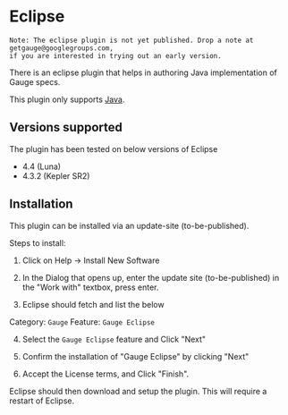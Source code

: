 # Eclipse

```
Note: The eclipse plugin is not yet published. Drop a note at getgauge@googlegroups.com,
if you are interested in trying out an early version.
```

There is an eclipse plugin that helps in authoring Java implementation of Gauge specs.

This plugin only supports [Java](../test_code/java.md).

## Versions supported

The plugin has been tested on  below versions of Eclipse
- 4.4 (Luna)
- 4.3.2 (Kepler SR2)

## Installation

This plugin can be installed via an update-site (to-be-published).

Steps to install:

1) Click on Help -> Install New Software

2) In the Dialog that opens up, enter the update site (to-be-published) in the "Work with" textbox, press enter.

3) Eclipse should fetch and list the below

Category: `Gauge`
Feature: `Gauge Eclipse`

4) Select the `Gauge Eclipse` feature and Click "Next"

5) Confirm the installation of "Gauge Eclipse" by clicking "Next"

6) Accept the License terms, and Click "Finish".

Eclipse should then download and setup the plugin. This will require a restart of Eclipse.


